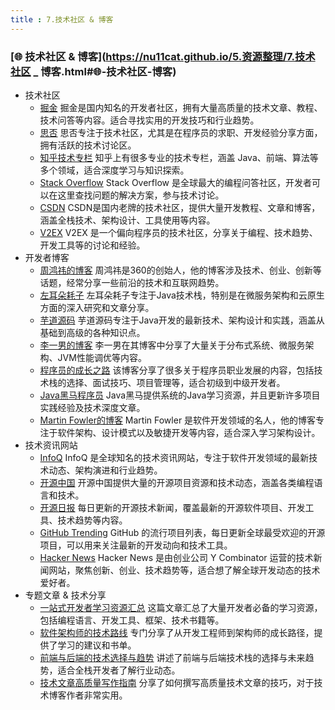 ```yaml
---
title : 7.技术社区 & 博客
---
```


### [🌐 技术社区 & 博客](https://nu11cat.github.io/5.资源整理/7.技术社区 _ 博客.html#🌐-技术社区-博客)

- 技术社区
  - [掘金](https://juejin.cn/) 掘金是国内知名的开发者社区，拥有大量高质量的技术文章、教程、技术问答等内容。适合寻找实用的开发技巧和行业趋势。
  - [思否](https://segmentfault.com/) 思否专注于技术社区，尤其是在程序员的求职、开发经验分享方面，拥有活跃的技术讨论区。
  - [知乎技术专栏](https://www.zhihu.com/topic/20042426/hot) 知乎上有很多专业的技术专栏，涵盖 Java、前端、算法等多个领域，适合深度学习与知识探索。
  - [Stack Overflow](https://stackoverflow.com/) Stack Overflow 是全球最大的编程问答社区，开发者可以在这里查找问题的解决方案，参与技术讨论。
  - [CSDN](https://www.csdn.net/) CSDN是国内老牌的技术社区，提供大量开发教程、文章和博客，涵盖全栈技术、架构设计、工具使用等内容。
  - [V2EX](https://www.v2ex.com/) V2EX 是一个偏向程序员的技术社区，分享关于编程、技术趋势、开发工具等的讨论和经验。
- 开发者博客
  - [周鸿祎的博客](https://www.360.cn/) 周鸿祎是360的创始人，他的博客涉及技术、创业、创新等话题，经常分享一些前沿的技术和互联网趋势。
  - [左耳朵耗子](https://zhuanlan.zhihu.com/c_112143) 左耳朵耗子专注于Java技术栈，特别是在微服务架构和云原生方面的深入研究和文章分享。
  - [芋道源码](https://www.yuque.com/yuandao) 芋道源码专注于Java开发的最新技术、架构设计和实践，涵盖从基础到高级的各种知识点。
  - [李一男的博客](https://www.cnblogs.com/lycode/) 李一男在其博客中分享了大量关于分布式系统、微服务架构、JVM性能调优等内容。
  - [程序员的成长之路](https://www.jianshu.com/u/5ea4ab96ba8d) 该博客分享了很多关于程序员职业发展的内容，包括技术栈的选择、面试技巧、项目管理等，适合初级到中级开发者。
  - [Java黑马程序员](https://www.imooc.com/) Java黑马提供系统的Java学习资源，并且更新许多项目实践经验及技术深度文章。
  - [Martin Fowler的博客](https://martinfowler.com/) Martin Fowler 是软件开发领域的名人，他的博客专注于软件架构、设计模式以及敏捷开发等内容，适合深入学习架构设计。
- 技术资讯网站
  - [InfoQ](https://www.infoq.com/cn/) InfoQ 是全球知名的技术资讯网站，专注于软件开发领域的最新技术动态、架构演进和行业趋势。
  - [开源中国](https://www.oschina.net/) 开源中国提供大量的开源项目资源和技术动态，涵盖各类编程语言和技术。
  - [开源日报](https://www.oschina.net/news) 每日更新的开源技术新闻，覆盖最新的开源软件项目、开发工具、技术趋势等内容。
  - [GitHub Trending](https://github.com/trending) GitHub 的流行项目列表，每日更新全球最受欢迎的开源项目，可以用来关注最新的开发动向和技术工具。
  - [Hacker News](https://news.ycombinator.com/) Hacker News 是由创业公司 Y Combinator 运营的技术新闻网站，聚焦创新、创业、技术趋势等，适合想了解全球开发动态的技术爱好者。
- 专题文章 & 技术分享
  - [一站式开发者学习资源汇总](https://juejin.cn/post/6844904038235397128) 这篇文章汇总了大量开发者必备的学习资源，包括编程语言、开发工具、框架、技术书籍等。
  - [软件架构师的技术路线](https://www.jianshu.com/p/0a90b582dd79) 专门分享了从开发工程师到架构师的成长路径，提供了学习的建议和书单。
  - [前端与后端的技术选择与趋势](https://zhuanlan.zhihu.com/p/555380271237) 讲述了前端与后端技术栈的选择与未来趋势，适合全栈开发者了解行业动态。
  - [技术文章高质量写作指南](https://www.jianshu.com/p/4ba88ac4cc70) 分享了如何撰写高质量技术文章的技巧，对于技术博客作者非常实用。

